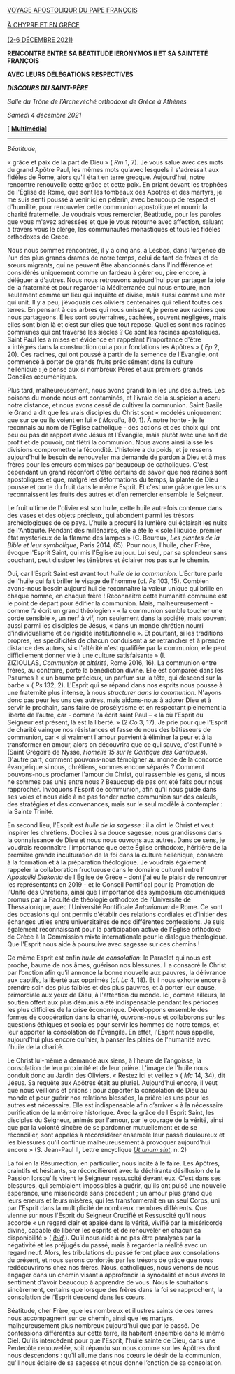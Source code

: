 [VOYAGE APOSTOLIQUR DU PAPE FRANÇOIS\
\
À CHYPRE ET EN GRÈCE\
\
(2-6 DÉCEMBRE 2021)](https://www.vatican.va/content/francesco/fr/travels/2021/outside/documents/cipro-grecia-2021.html)

**RENCONTRE ENTRE SA BÉATITUDE IERONYMOS II ET SA SAINTETÉ FRANÇOIS**

**AVEC LEURS DÉLÉGATIONS RESPECTIVES**

***DISCOURS DU SAINT-PÈRE***

*Salle du Trône de l’Archevéché orthodoxe de Grèce à Athènes*

*Samedi 4 décembre 2021*

[ **[Multimédia](http://w2.vatican.va/content/francesco/fr/events/event.dir.html/content/vaticanevents/fr/2021/12/4/atene-suabeatitudine-ieronymos-ii.html)**]

__________________________________________

*Béatitude*,

« grâce et paix de la part de Dieu » ( *Rm* 1, 7). Je vous salue avec ces mots du grand Apôtre Paul, les mêmes mots qu’avec lesquels il s'adressait aux fidèles de Rome, alors qu'il était en terre grecque. Aujourd'hui, notre rencontre renouvelle cette grâce et cette paix. En priant devant les trophées de l'Église de Rome, que sont les tombeaux des Apôtres et des martyrs, je me suis senti poussé à venir ici en pèlerin, avec beaucoup de respect et d'humilité, pour renouveler cette communion apostolique et nourrir la charité fraternelle. Je voudrais vous remercier, Béatitude, pour les paroles que vous m'avez adressées et que je vous retourne avec affection, saluant à travers vous le clergé, les communautés monastiques et tous les fidèles orthodoxes de Grèce.

Nous nous sommes rencontrés, il y a cinq ans, à Lesbos, dans l'urgence de l'un des plus grands drames de notre temps, celui de tant de frères et de sœurs migrants, qui ne peuvent être abandonnés dans l'indifférence et considérés uniquement comme un fardeau à gérer ou, pire encore, à déléguer à d'autres. Nous nous retrouvons aujourd'hui pour partager la joie de la fraternité et pour regarder la Méditerranée qui nous entoure, non seulement comme un lieu qui inquiète et divise, mais aussi comme une mer qui unit. Il y a peu, j’évoquais ces oliviers centenaires qui relient toutes ces terres. En pensant à ces arbres qui nous unissent, je pense aux racines que nous partageons. Elles sont souterraines, cachées, souvent négligées, mais elles sont bien là et c’est sur elles que tout repose. Quelles sont nos racines communes qui ont traversé les siècles ? Ce sont les racines apostoliques. Saint Paul les a mises en évidence en rappelant l'importance d'être « intégrés dans la construction qui a pour fondations les Apôtres » ( *Ep* 2, 20). Ces racines, qui ont poussé à partir de la semence de l’Evangile, ont commencé à porter de grands fruits précisément dans la culture hellénique : je pense aux si nombreux Pères et aux premiers grands Conciles œcuméniques.

Plus tard, malheureusement, nous avons grandi loin les uns des autres. Les poisons du monde nous ont contaminés, et l’ivraie de la suspicion a accru notre distance, et nous avons cessé de cultiver la communion. Saint Basile le Grand a dit que les vrais disciples du Christ sont « modelés uniquement que sur ce qu'ils voient en lui » ( *Moralia*, 80, 1). À notre honte - je le reconnais au nom de l’Eglise catholique - des actions et des choix qui ont peu ou pas de rapport avec Jésus et l'Évangile, mais plutôt avec une soif de profit et de pouvoir, ont flétri la communion. Nous avons ainsi laissé les divisions compromettre la fécondité. L'histoire a du poids, et je ressens aujourd'hui le besoin de renouveler ma demande de pardon à Dieu et à mes frères pour les erreurs commises par beaucoup de catholiques. C'est cependant un grand réconfort d’être certains de savoir que nos racines sont apostoliques et que, malgré les déformations du temps, la plante de Dieu pousse et porte du fruit dans le même Esprit. Et c'est une grâce que les uns reconnaissent les fruits des autres et d'en remercier ensemble le Seigneur.

Le fruit ultime de l'olivier est son huile, cette huile autrefois contenue dans des vases et des objets précieux, qui abondent parmi les trésors archéologiques de ce pays. L’huile a procuré la lumière qui éclairait les nuits de l'Antiquité. Pendant des millénaires, elle a été le « soleil liquide, premier état mystérieux de la flamme des lampes » (C. Boureux, *Les plantes de la Bible et leur symbolique*, Paris 2014, 65). Pour nous, l'huile, cher Frère, évoque l'Esprit Saint, qui mis l'Église au jour. Lui seul, par sa splendeur sans couchant, peut dissiper les ténèbres et éclairer nos pas sur le chemin.

Oui, car l'Esprit Saint est avant tout *huile de la communion*. L'Écriture parle de l'huile qui fait briller le visage de l'homme (cf. *Ps* 103, 15). Combien avons-nous besoin aujourd'hui de reconnaître la valeur unique qui brille en chaque homme, en chaque frère ! Reconnaître cette humanité commune est le point de départ pour édifier la communion. Mais, malheureusement - comme l’a écrit un grand théologien - « la communion semble toucher une corde sensible », un nerf à vif, non seulement dans la société, mais souvent aussi parmi les disciples de Jésus, « dans un monde chrétien nourri d'individualisme et de rigidité institutionnelle ». Et pourtant, si les traditions propres, les spécificités de chacun conduisent à se retrancher et à prendre distance des autres, si « l'altérité n'est qualifiée par la communion, elle peut difficilement donner vie à une culture satisfaisante » (I. ZIZIOULAS, *Communion et altérité*, Rome 2016, 16). La communion entre frères, au contraire, porte la bénédiction divine. Elle est comparée dans les Psaumes à « un baume précieux, un parfum sur la tête, qui descend sur la barbe » ( *Ps* 132, 2). L'Esprit qui se répand dans nos esprits nous pousse à une fraternité plus intense, à nous *structurer dans la communion*. N'ayons donc pas peur les uns des autres, mais aidons-nous à adorer Dieu et à servir le prochain, sans faire de prosélytisme et en respectant pleinement la liberté de l’autre, car - comme l'a écrit saint Paul – « là où l’Esprit du Seigneur est présent, là est la liberté. » (2 *Co* 3, 17). Je prie pour que l'Esprit de charité vainque nos résistances et fasse de nous des bâtisseurs de communion, car « si vraiment l'amour parvient à éliminer la peur et à la transformer en amour, alors on découvrira que ce qui sauve, c'est l'unité » (Saint Grégoire de Nysse, *Homélie 15 sur le Cantique des Cantiques*). D'autre part, comment pouvons-nous témoigner au monde de la concorde évangélique si nous, chrétiens, sommes encore séparés ? Comment pouvons-nous proclamer l'amour du Christ, qui rassemble les gens, si nous ne sommes pas unis entre nous ? Beaucoup de pas ont été faits pour nous rapprocher. Invoquons l'Esprit de communion, afin qu'il nous guide dans ses voies et nous aide à ne pas fonder notre communion sur des calculs, des stratégies et des convenances, mais sur le seul modèle à contempler : la Sainte Trinité.

En second lieu, l'Esprit est *huile de la sagesse* : il a oint le Christ et veut inspirer les chrétiens. Dociles à sa douce sagesse, nous grandissons dans la connaissance de Dieu et nous nous ouvrons aux autres. Dans ce sens, je voudrais reconnaître l'importance que cette Église orthodoxe, héritière de la première grande inculturation de la foi dans la culture hellénique, consacre à la formation et à la préparation théologique. Je voudrais également rappeler la collaboration fructueuse dans le domaine culturel entre l' *Apostolikí Diakonía* de l'Église de Grèce - dont j'ai eu le plaisir de rencontrer les représentants en 2019 - et le Conseil Pontifical pour la Promotion de l'Unité des Chrétiens, ainsi que l'importance des symposium œcuméniques promus par la Faculté de théologie orthodoxe de l'Université de Thessalonique, avec l'Université Pontificale *Antonianum* de Rome. Ce sont des occasions qui ont permis d'établir des relations cordiales et d'initier des échanges utiles entre universitaires de nos différentes confessions. Je suis également reconnaissant pour la participation active de l'Église orthodoxe de Grèce à la Commission mixte internationale pour le dialogue théologique. Que l'Esprit nous aide à poursuive avec sagesse sur ces chemins !

Ce même Esprit est enfin *huile de consolation*: le Paraclet qui nous est proche, baume de nos âmes, guérison nos blessures. Il a consacré le Christ par l’onction afin qu'il annonce la bonne nouvelle aux pauvres, la délivrance aux captifs, la liberté aux opprimés (cf. *Lc* 4, 18). Et il nous exhorte encore à prendre soin des plus faibles et des plus pauvres, et à porter leur cause, primordiale aux yeux de Dieu, à l'attention du monde. Ici, comme ailleurs, le soutien offert aux plus démunis a été indispensable pendant les périodes les plus difficiles de la crise économique. Développons ensemble des formes de coopération dans la charité, ouvrons-nous et collaborons sur les questions éthiques et sociales pour servir les hommes de notre temps, et leur apporter la consolation de l'Évangile. En effet, l'Esprit nous appelle, aujourd'hui plus encore qu'hier, à panser les plaies de l'humanité avec l'huile de la charité.

Le Christ lui-même a demandé aux siens, à l’heure de l’angoisse, la consolation de leur proximité et de leur prière. L'image de l'huile nous conduit donc au Jardin des Oliviers. « Restez ici et veillez » ( *Mc* 14, 34), dit Jésus. Sa requête aux Apôtres était au pluriel. Aujourd'hui encore, il veut que nous veillions et priions : pour apporter la consolation de Dieu au monde et pour guérir nos relations blessées, la prière les uns pour les autres est nécessaire. Elle est indispensable afin d’arriver « à la nécessaire purification de la mémoire historique. Avec la grâce de l'Esprit Saint, les disciples du Seigneur, animés par l'amour, par le courage de la vérité, ainsi que par la volonté sincère de se pardonner mutuellement et de se réconcilier, sont appelés à reconsidérer ensemble leur passé douloureux et les blessures qu'il continue malheureusement à provoquer aujourd'hui encore » (S. Jean-Paul II, Lettre encyclique *[Ut unum sint](https://www.vatican.va/content/john-paul-ii/fr/encyclicals/documents/hf_jp-ii_enc_25051995_ut-unum-sint.html)*, n. 2)

La foi en la Résurrection, en particulier, nous incite à le faire. Les Apôtres, craintifs et hésitants, se réconcilièrent avec la déchirante désillusion de la Passion lorsqu'ils virent le Seigneur ressuscité devant eux. C'est dans ses blessures, qui semblaient impossibles à guérir, qu'ils ont puisé une nouvelle espérance, une miséricorde sans précédent ; un amour plus grand que leurs erreurs et leurs misères, qui les transformerait en un seul Corps, uni par l'Esprit dans la multiplicité de nombreux membres différents. Que vienne sur nous l'Esprit du Seigneur Crucifié et Ressuscité qu’il nous accorde « un regard clair et apaisé dans la vérité, vivifié par la miséricorde divine, capable de libérer les esprits et de renouveler en chacun sa disponibilité » ( *[ibid](https://www.vatican.va/content/john-paul-ii/fr/encyclicals/documents/hf_jp-ii_enc_25051995_ut-unum-sint.html)*.). Qu’il nous aide à ne pas être paralysés par la négativité et les préjugés du passé, mais à regarder la réalité avec un regard neuf. Alors, les tribulations du passé feront place aux consolations du présent, et nous serons confortés par les trésors de grâce que nous redécouvrirons chez nos frères. Nous, catholiques, nous venons de nous engager dans un chemin visant à approfondir la synodalité et nous avons le sentiment d'avoir beaucoup à apprendre de vous. Nous le souhaitons sincèrement, certains que lorsque des frères dans la foi se rapprochent, la consolation de l'Esprit descend dans les cœurs.

Béatitude, cher Frère, que les nombreux et illustres saints de ces terres nous accompagnent sur ce chemin, ainsi que les martyrs, malheureusement plus nombreux aujourd'hui que par le passé. De confessions différentes sur cette terre, ils habitent ensemble dans le même Ciel. Qu'ils intercèdent pour que l'Esprit, l'huile sainte de Dieu, dans une Pentecôte renouvelée, soit répandu sur nous comme sur les Apôtres dont nous descendons : qu'il allume dans nos cœurs le désir de la communion, qu'il nous éclaire de sa sagesse et nous donne l’onction de sa consolation.